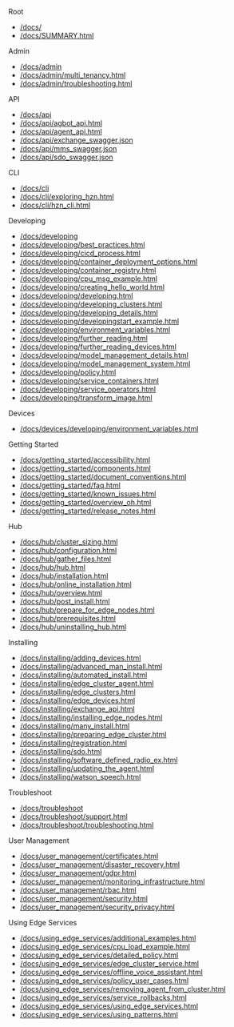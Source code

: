 Root
 * [/docs/](/docs/)
 * [/docs/SUMMARY.html](/docs/SUMMARY.html)

Admin
 * [/docs/admin](/docs/admin)
 * [/docs/admin/multi_tenancy.html](/docs/admin/multi_tenancy.html)
 * [/docs/admin/troubleshooting.html](/docs/admin/troubleshooting.html)

API
 * [/docs/api](/docs/api)
 * [/docs/api/agbot_api.html](/docs/api/agbot_api.html)
 * [/docs/api/agent_api.html](/docs/api/agent_api.html)
 * [/docs/api/exchange_swagger.json](/docs/api/exchange_swagger.json)
 * [/docs/api/mms_swagger.json](/docs/api/mms_swagger.json)
 * [/docs/api/sdo_swagger.json](/docs/api/sdo_swagger.json)

CLI
 * [/docs/cli](/docs/cli)
 * [/docs/cli/exploring_hzn.html](/docs/cli/exploring_hzn.html)
 * [/docs/cli/hzn_cli.html](/docs/cli/hzn_cli.html)

Developing
 * [/docs/developing](/docs/developing)
 * [/docs/developing/best_practices.html](/docs/developing/best_practices.html)
 * [/docs/developing/cicd_process.html](/docs/developing/cicd_process.html)
 * [/docs/developing/container_deployment_options.html](/docs/developing/container_deployment_options.html)
 * [/docs/developing/container_registry.html](/docs/developing/container_registry.html)
 * [/docs/developing/cpu_msg_example.html](/docs/developing/cpu_msg_example.html)
 * [/docs/developing/creating_hello_world.html](/docs/developing/creating_hello_world.html)
 * [/docs/developing/developing.html](/docs/developing/developing.html)
 * [/docs/developing/developing_clusters.html](/docs/developing/developing_clusters.html)
 * [/docs/developing/developing_details.html](/docs/developing/developing_details.html)
 * [/docs/developing/developingstart_example.html](/docs/developing/developingstart_example.html)
 * [/docs/developing/environment_variables.html](/docs/developing/environment_variables.html)
 * [/docs/developing/further_reading.html](/docs/developing/further_reading.html)
 * [/docs/developing/further_reading_devices.html](/docs/developing/further_reading_devices.html)
 * [/docs/developing/model_management_details.html](/docs/developing/model_management_details.html)
 * [/docs/developing/model_management_system.html](/docs/developing/model_management_system.html)
 * [/docs/developing/policy.html](/docs/developing/policy.html)
 * [/docs/developing/service_containers.html](/docs/developing/service_containers.html)
 * [/docs/developing/service_operators.html](/docs/developing/service_operators.html)
 * [/docs/developing/transform_image.html](/docs/developing/transform_image.html)

Devices
 * [/docs/devices/developing/environment_variables.html](/docs/devices/developing/environment_variables.html)

Getting Started
 * [/docs/getting_started/accessibility.html](/docs/getting_started/accessibility.html)
 * [/docs/getting_started/components.html](/docs/getting_started/components.html)
 * [/docs/getting_started/document_conventions.html](/docs/getting_started/document_conventions.html)
 * [/docs/getting_started/faq.html](/docs/getting_started/faq.html)
 * [/docs/getting_started/known_issues.html](/docs/getting_started/known_issues.html)
 * [/docs/getting_started/overview_oh.html](/docs/getting_started/overview_oh.html)
 * [/docs/getting_started/release_notes.html](/docs/getting_started/release_notes.html)

Hub
 * [/docs/hub/cluster_sizing.html](/docs/hub/cluster_sizing.html)
 * [/docs/hub/configuration.html](/docs/hub/configuration.html)
 * [/docs/hub/gather_files.html](/docs/hub/gather_files.html)
 * [/docs/hub/hub.html](/docs/hub/hub.html)
 * [/docs/hub/installation.html](/docs/hub/installation.html)
 * [/docs/hub/online_installation.html](/docs/hub/online_installation.html)
 * [/docs/hub/overview.html](/docs/hub/overview.html)
 * [/docs/hub/post_install.html](/docs/hub/post_install.html)
 * [/docs/hub/prepare_for_edge_nodes.html](/docs/hub/prepare_for_edge_nodes.html)
 * [/docs/hub/prerequisites.html](/docs/hub/prerequisites.html)
 * [/docs/hub/uninstalling_hub.html](/docs/hub/uninstalling_hub.html)

Installing
 * [/docs/installing/adding_devices.html](/docs/installing/adding_devices.html)
 * [/docs/installing/advanced_man_install.html](/docs/installing/advanced_man_install.html)
 * [/docs/installing/automated_install.html](/docs/installing/automated_install.html)
 * [/docs/installing/edge_cluster_agent.html](/docs/installing/edge_cluster_agent.html)
 * [/docs/installing/edge_clusters.html](/docs/installing/edge_clusters.html)
 * [/docs/installing/edge_devices.html](/docs/installing/edge_devices.html)
 * [/docs/installing/exchange_api.html](/docs/installing/exchange_api.html)
 * [/docs/installing/installing_edge_nodes.html](/docs/installing/installing_edge_nodes.html)
 * [/docs/installing/many_install.html](/docs/installing/many_install.html)
 * [/docs/installing/preparing_edge_cluster.html](/docs/installing/preparing_edge_cluster.html)
 * [/docs/installing/registration.html](/docs/installing/registration.html)
 * [/docs/installing/sdo.html](/docs/installing/sdo.html)
 * [/docs/installing/software_defined_radio_ex.html](/docs/installing/software_defined_radio_ex.html)
 * [/docs/installing/updating_the_agent.html](/docs/installing/updating_the_agent.html)
 * [/docs/installing/watson_speech.html](/docs/installing/watson_speech.html)

Troubleshoot
 * [/docs/troubleshoot](/docs/troubleshoot)
 * [/docs/troubleshoot/support.html](/docs/troubleshoot/support.html)
 * [/docs/troubleshoot/troubleshooting.html](/docs/troubleshoot/troubleshooting.html)

User Management
 * [/docs/user_management/certificates.html](/docs/user_management/certificates.html)
 * [/docs/user_management/disaster_recovery.html](/docs/user_management/disaster_recovery.html)
 * [/docs/user_management/gdpr.html](/docs/user_management/gdpr.html)
 * [/docs/user_management/monitoring_infrastructure.html](/docs/user_management/monitoring_infrastructure.html)
 * [/docs/user_management/rbac.html](/docs/user_management/rbac.html)
 * [/docs/user_management/security.html](/docs/user_management/security.html)
 * [/docs/user_management/security_privacy.html](/docs/user_management/security_privacy.html)

Using Edge Services
 * [/docs/using_edge_services/additional_examples.html](/docs/using_edge_services/additional_examples.html)
 * [/docs/using_edge_services/cpu_load_example.html](/docs/using_edge_services/cpu_load_example.html)
 * [/docs/using_edge_services/detailed_policy.html](/docs/using_edge_services/detailed_policy.html)
 * [/docs/using_edge_services/edge_cluster_service.html](/docs/using_edge_services/edge_cluster_service.html)
 * [/docs/using_edge_services/offline_voice_assistant.html](/docs/using_edge_services/offline_voice_assistant.html)
 * [/docs/using_edge_services/policy_user_cases.html](/docs/using_edge_services/policy_user_cases.html)
 * [/docs/using_edge_services/removing_agent_from_cluster.html](/docs/using_edge_services/removing_agent_from_cluster.html)
 * [/docs/using_edge_services/service_rollbacks.html](/docs/using_edge_services/service_rollbacks.html)
 * [/docs/using_edge_services/using_edge_services.html](/docs/using_edge_services/using_edge_services.html)
 * [/docs/using_edge_services/using_patterns.html](/docs/using_edge_services/using_patterns.html)
